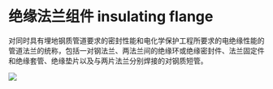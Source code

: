 # 绝缘法兰组件 insulating flange
对同时具有埋地钢质管道要求的密封性能和电化学保护工程所要求的电绝缘性能的管道法兰的统称，包括一对钢法兰、两法兰间的绝缘环或绝缘密封件、法兰固定件和绝缘套管、绝缘垫片以及与两片法兰分别焊接的对钢质短管。


![](..\..\..\photos\绝缘法兰组件.jpg)

